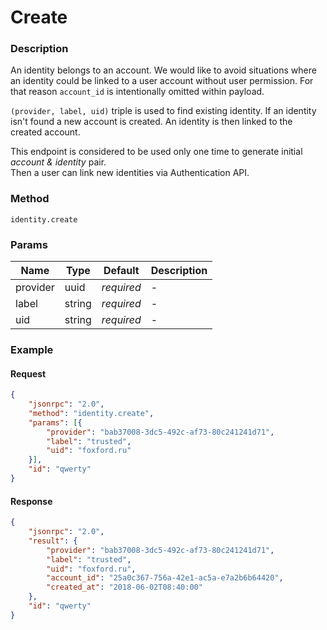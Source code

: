 # Create

### Description

An identity belongs to an account. We would like to avoid situations where an identity could be linked to a user account without user permission. For that reason `account_id` is intentionally omitted within payload.  

`(provider, label, uid)` triple is used to find existing identity. If an identity isn't found a new account is created. An identity is then linked to the created account. 
 
This endpoint is considered to be used only one time to generate initial _account & identity_ pair.  
Then a user can link new identities via Authentication API.

### Method

```
identity.create
```

### Params

Name      | Type   | Default    | Description
--------- | ------ | ---------- | ------------------
provider  | uuid   | _required_ | -
label     | string | _required_ | -
uid       | string | _required_ | -

### Example

#### Request

```json
{
    "jsonrpc": "2.0",
    "method": "identity.create",
    "params": [{
        "provider": "bab37008-3dc5-492c-af73-80c241241d71",
        "label": "trusted",
        "uid": "foxford.ru"
    }],
    "id": "qwerty"
}
```

#### Response

```json
{
    "jsonrpc": "2.0",
    "result": {
        "provider": "bab37008-3dc5-492c-af73-80c241241d71",
        "label": "trusted",
        "uid": "foxford.ru",
        "account_id": "25a0c367-756a-42e1-ac5a-e7a2b6b64420",
        "created_at": "2018-06-02T08:40:00"
    },
    "id": "qwerty"
}
```
